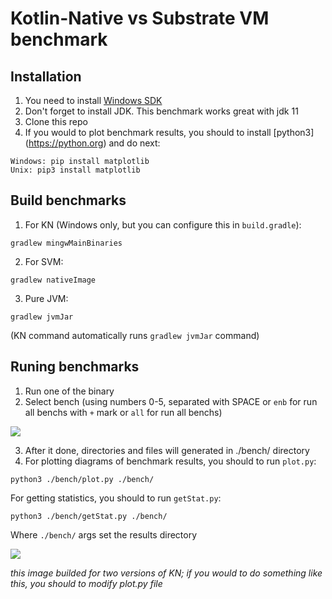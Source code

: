 # Kotlin-Native vs Substrate VM benchmark


## Installation
1. You need to install [Windows SDK](https://www.microsoft.com/en-us/download/details.aspx?id=8442)
2. Don't forget to install JDK. This benchmark works great with jdk 11
3. Clone this repo
4. If you would to plot benchmark results, you should to install [python3] (https://python.org) and do next:
```
Windows: pip install matplotlib
Unix: pip3 install matplotlib
```

## Build benchmarks
1. For KN (Windows only, but you can configure this in `build.gradle`):
```
gradlew mingwMainBinaries
```
2. For SVM:
```
gradlew nativeImage
```
3. Pure JVM:
```
gradlew jvmJar
```
(KN command automatically runs `gradlew jvmJar` command)

## Runing benchmarks
1. Run one of the binary
2. Select bench (using numbers 0-5, separated with SPACE or `enb` for run all benchs with `+` mark or `all` for run all benchs)

![](https://habrastorage.org/webt/mc/kg/fo/mckgfoijdmht-uvqi4fwesozwu4.png)

3. After it done, directories and files will generated in ./bench/ directory
4. For plotting diagrams of benchmark results, you should to run `plot.py`:
```
python3 ./bench/plot.py ./bench/
```

For getting statistics, you should to run `getStat.py`:
```
python3 ./bench/getStat.py ./bench/
```
Where `./bench/` args set the results directory

![](https://habrastorage.org/webt/km/oz/ko/kmozkojuqke2rgko7izprdlluhu.png)

*this image builded for two versions of KN; if you would to do something like this, you should to modify plot.py file*
